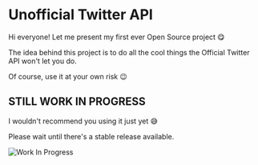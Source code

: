 # Unofficial Twitter API

Hi everyone! Let me present my first ever Open Source project 😋

The idea behind this project is to do all the cool things the Official Twitter API won't let you do.

Of course, use it at your own risk 😉


## STILL WORK IN PROGRESS
I wouldn't recommend you using it just yet 😅

Please wait until there's a stable release available.

![Work In Progress](https://i.imgur.com/IhqVjHv.png)
